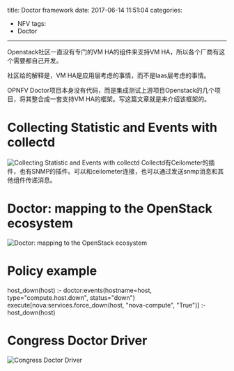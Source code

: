 title: Doctor framework
date: 2017-06-14 11:51:04
categories:
- NFV
tags:
- Doctor
---

Openstack社区一直没有专门的VM HA的组件来支持VM HA，所以各个厂商有这个需要都自己开发。

社区给的解释是，VM HA是应用层考虑的事情，而不是Iaas层考虑的事情。

OPNFV Doctor项目本身没有代码，而是集成测试上游项目Openstack的几个项目，将其整合成一套支持VM HA的框架。写这篇文章就是来介绍该框架的。



# Collecting Statistic and Events with collectd

![Collecting Statistic and Events with collectd](/images/doctor/collectd.png)
Collectd有Ceilometer的插件，也有SNMP的插件。可以和ceilometer连接，也可以通过发送snmp消息和其他组件传递消息。



# Doctor: mapping to the OpenStack ecosystem
![Doctor: mapping to the OpenStack ecosystem](/images/doctor/doctor-openStack-ecosystem.png)



# Policy example

host_down(host) :-
            doctor:events(hostname=host, type="compute.host.down", status="down")
execute[nova:services.force_down(host, "nova-compute", "True")] :-
            host_down(host)



# Congress Doctor Driver
![Congress Doctor Driver](/images/doctor/Congress-Doctor-Driver.png)

